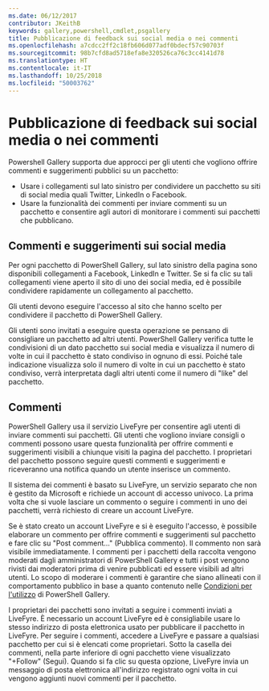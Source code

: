 ```yaml
---
ms.date: 06/12/2017
contributor: JKeithB
keywords: gallery,powershell,cmdlet,psgallery
title: Pubblicazione di feedback sui social media o nei commenti
ms.openlocfilehash: a7cdcc2ff2c18fb606d077adf0bdecf57c90703f
ms.sourcegitcommit: 98b7cfd8ad5718efa8e320526ca76c3cc4141d78
ms.translationtype: HT
ms.contentlocale: it-IT
ms.lasthandoff: 10/25/2018
ms.locfileid: "50003762"
---
```

# <a name="providing-feedback-via-social-media-or-comments"></a>Pubblicazione di feedback sui social media o nei commenti

Powershell Gallery supporta due approcci per gli utenti che vogliono offrire commenti e suggerimenti pubblici su un pacchetto:

- Usare i collegamenti sul lato sinistro per condividere un pacchetto su siti di social media quali Twitter, LinkedIn o Facebook.
- Usare la funzionalità dei commenti per inviare commenti su un pacchetto e consentire agli autori di monitorare i commenti sui pacchetti che pubblicano.

## <a name="social-media-feedback"></a>Commenti e suggerimenti sui social media

Per ogni pacchetto di PowerShell Gallery, sul lato sinistro della pagina sono disponibili collegamenti a Facebook, LinkedIn e Twitter.
Se si fa clic su tali collegamenti viene aperto il sito di uno dei social media, ed è possibile condividere rapidamente un collegamento al pacchetto.

Gli utenti devono eseguire l'accesso al sito che hanno scelto per condividere il pacchetto di PowerShell Gallery.

Gli utenti sono invitati a eseguire questa operazione se pensano di consigliare un pacchetto ad altri utenti.
PowerShell Gallery verifica tutte le condivisioni di un dato pacchetto sui social media e visualizza il numero di volte in cui il pacchetto è stato condiviso in ognuno di essi.
Poiché tale indicazione visualizza solo il numero di volte in cui un pacchetto è stato condiviso, verrà interpretata dagli altri utenti come il numero di "like" del pacchetto.


## <a name="comments"></a>Commenti

PowerShell Gallery usa il servizio LiveFyre per consentire agli utenti di inviare commenti sui pacchetti.
Gli utenti che vogliono inviare consigli o commenti possono usare questa funzionalità per offrire commenti e suggerimenti visibili a chiunque visiti la pagina del pacchetto.
I proprietari del pacchetto possono seguire questi commenti e suggerimenti e riceveranno una notifica quando un utente inserisce un commento.

Il sistema dei commenti è basato su LiveFyre, un servizio separato che non è gestito da Microsoft e richiede un account di accesso univoco.
La prima volta che si vuole lasciare un commento o seguire i commenti in uno dei pacchetti, verrà richiesto di creare un account LiveFyre.

Se è stato creato un account LiveFyre e si è eseguito l'accesso, è possibile elaborare un commento per offrire commenti e suggerimenti sul pacchetto e fare clic su "Post comment..." (Pubblica commento). Il commento non sarà visibile immediatamente.
I commenti per i pacchetti della raccolta vengono moderati dagli amministratori di PowerShell Gallery e tutti i post vengono rivisti dai moderatori prima di venire pubblicati ed essere visibili ad altri utenti.
Lo scopo di moderare i commenti è garantire che siano allineati con il comportamento pubblico in base a quanto contenuto nelle [Condizioni per l'utilizzo](https://www.powershellgallery.com/policies/Terms) di PowerShell Gallery.

I proprietari dei pacchetti sono invitati a seguire i commenti inviati a LiveFyre.
È necessario un account LiveFyre ed è consigliabile usare lo stesso indirizzo di posta elettronica usato per pubblicare il pacchetto in LiveFyre.
Per seguire i commenti, accedere a LiveFyre e passare a qualsiasi pacchetto per cui si è elencati come proprietari.
Sotto la casella dei commenti, nella parte inferiore di ogni pacchetto viene visualizzato "+Follow" (Segui).
Quando si fa clic su questa opzione, LiveFyre invia un messaggio di posta elettronica all'indirizzo registrato ogni volta in cui vengono aggiunti nuovi commenti per il pacchetto.
